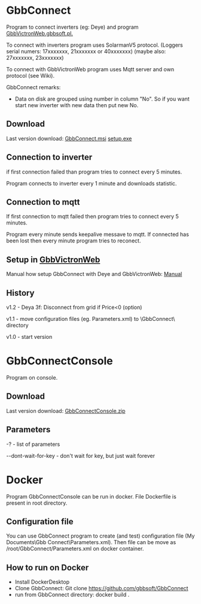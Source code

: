 # GbbConnect

Program to connect inverters (eg: Deye) and program [GbbVictronWeb.gbbsoft.pl.](https://gbbvictronweb.gbbsoft.pl/)

To connect with inverters program uses SolarmanV5 protocol. (Loggers serial numers: 17xxxxxxx, 21xxxxxxx or 40xxxxxxx) (maybe also: 27xxxxxxx, 23xxxxxxx)

To connect with GbbVictronWeb program uses Mqtt server and own protocol (see Wiki).

GbbConnect remarks:
- Data on disk are grouped using number in column "No". So if you want start new inverter with new data then put new No.

## Download

Last version download: [GbbConnect.msi](http://www.gbbsoft.pl/!download/GbbConnect/GbbConnectSetup.msi) [setup.exe](http://www.gbbsoft.pl/!download/GbbConnect/setup.exe)

## Connection to inverter

if first connection failed than program tries to connect every 5 minutes.

Program connects to inverter every 1 minute and downloads statistic.

## Connection to mqtt

If first connection to mqtt failed then program tries to connect every 5 minutes.

Program every minute sends keepalive messave to mqtt. If connected has been lost then every minute program tries to reconect.

## Setup in [GbbVictronWeb](https://gbbvictronweb.gbbsoft.pl/)

Manual how setup GbbConnect with Deye and GbbVictronWeb: [Manual](https://gbbvictronweb.gbbsoft.pl/Manual?Filters.Id=8)

## History

v1.2 - Deya 3f: Disconnect from grid if Price<0 (option)

v1.1 - move configuration files (eg. Parameters.xml) to <MyDocuments>\GbbConnect\ directory

v1.0 - start version

# GbbConnectConsole

Program on console.

## Download

Last version download: [GbbConnectConsole.zip](http://www.gbbsoft.pl/!download/GbbConnect/GbbConnectConsole.zip)

## Parameters

-? - list of parameters

--dont-wait-for-key -  don't wait for key, but just wait forever

# Docker

Program GbbConnectConsole can be run in docker. File Dockerfile is present in root directory.

## Configuration file

You can use GbbConnect program to create (and test) configuration file (My Documents\Gbb Connect\Parameters.xml). Then file can be move as /root/GbbConnect/Parameters.xml on docker container.

## How to run on Docker

- Install DockerDesktop
- Clone GbbConnect: Git clone https://github.com/gbbsoft/GbbConnect
- run from GbbConnect directory: docker build .
